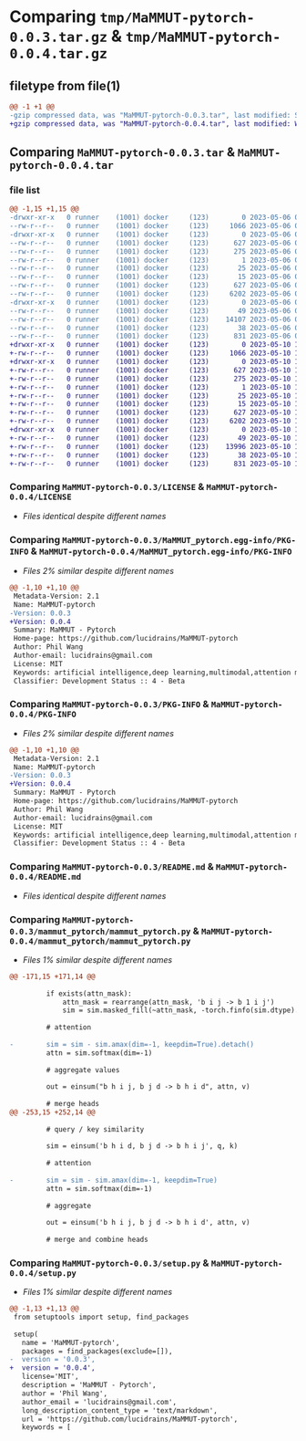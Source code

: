 # Comparing `tmp/MaMMUT-pytorch-0.0.3.tar.gz` & `tmp/MaMMUT-pytorch-0.0.4.tar.gz`

## filetype from file(1)

```diff
@@ -1 +1 @@
-gzip compressed data, was "MaMMUT-pytorch-0.0.3.tar", last modified: Sat May  6 01:19:28 2023, max compression
+gzip compressed data, was "MaMMUT-pytorch-0.0.4.tar", last modified: Wed May 10 14:57:31 2023, max compression
```

## Comparing `MaMMUT-pytorch-0.0.3.tar` & `MaMMUT-pytorch-0.0.4.tar`

### file list

```diff
@@ -1,15 +1,15 @@
-drwxr-xr-x   0 runner    (1001) docker     (123)        0 2023-05-06 01:19:28.904896 MaMMUT-pytorch-0.0.3/
--rw-r--r--   0 runner    (1001) docker     (123)     1066 2023-05-06 01:19:16.000000 MaMMUT-pytorch-0.0.3/LICENSE
-drwxr-xr-x   0 runner    (1001) docker     (123)        0 2023-05-06 01:19:28.904896 MaMMUT-pytorch-0.0.3/MaMMUT_pytorch.egg-info/
--rw-r--r--   0 runner    (1001) docker     (123)      627 2023-05-06 01:19:28.000000 MaMMUT-pytorch-0.0.3/MaMMUT_pytorch.egg-info/PKG-INFO
--rw-r--r--   0 runner    (1001) docker     (123)      275 2023-05-06 01:19:28.000000 MaMMUT-pytorch-0.0.3/MaMMUT_pytorch.egg-info/SOURCES.txt
--rw-r--r--   0 runner    (1001) docker     (123)        1 2023-05-06 01:19:28.000000 MaMMUT-pytorch-0.0.3/MaMMUT_pytorch.egg-info/dependency_links.txt
--rw-r--r--   0 runner    (1001) docker     (123)       25 2023-05-06 01:19:28.000000 MaMMUT-pytorch-0.0.3/MaMMUT_pytorch.egg-info/requires.txt
--rw-r--r--   0 runner    (1001) docker     (123)       15 2023-05-06 01:19:28.000000 MaMMUT-pytorch-0.0.3/MaMMUT_pytorch.egg-info/top_level.txt
--rw-r--r--   0 runner    (1001) docker     (123)      627 2023-05-06 01:19:28.904896 MaMMUT-pytorch-0.0.3/PKG-INFO
--rw-r--r--   0 runner    (1001) docker     (123)     6202 2023-05-06 01:19:16.000000 MaMMUT-pytorch-0.0.3/README.md
-drwxr-xr-x   0 runner    (1001) docker     (123)        0 2023-05-06 01:19:28.904896 MaMMUT-pytorch-0.0.3/mammut_pytorch/
--rw-r--r--   0 runner    (1001) docker     (123)       49 2023-05-06 01:19:16.000000 MaMMUT-pytorch-0.0.3/mammut_pytorch/__init__.py
--rw-r--r--   0 runner    (1001) docker     (123)    14107 2023-05-06 01:19:16.000000 MaMMUT-pytorch-0.0.3/mammut_pytorch/mammut_pytorch.py
--rw-r--r--   0 runner    (1001) docker     (123)       38 2023-05-06 01:19:28.904896 MaMMUT-pytorch-0.0.3/setup.cfg
--rw-r--r--   0 runner    (1001) docker     (123)      831 2023-05-06 01:19:16.000000 MaMMUT-pytorch-0.0.3/setup.py
+drwxr-xr-x   0 runner    (1001) docker     (123)        0 2023-05-10 14:57:31.225918 MaMMUT-pytorch-0.0.4/
+-rw-r--r--   0 runner    (1001) docker     (123)     1066 2023-05-10 14:57:13.000000 MaMMUT-pytorch-0.0.4/LICENSE
+drwxr-xr-x   0 runner    (1001) docker     (123)        0 2023-05-10 14:57:31.225918 MaMMUT-pytorch-0.0.4/MaMMUT_pytorch.egg-info/
+-rw-r--r--   0 runner    (1001) docker     (123)      627 2023-05-10 14:57:31.000000 MaMMUT-pytorch-0.0.4/MaMMUT_pytorch.egg-info/PKG-INFO
+-rw-r--r--   0 runner    (1001) docker     (123)      275 2023-05-10 14:57:31.000000 MaMMUT-pytorch-0.0.4/MaMMUT_pytorch.egg-info/SOURCES.txt
+-rw-r--r--   0 runner    (1001) docker     (123)        1 2023-05-10 14:57:31.000000 MaMMUT-pytorch-0.0.4/MaMMUT_pytorch.egg-info/dependency_links.txt
+-rw-r--r--   0 runner    (1001) docker     (123)       25 2023-05-10 14:57:31.000000 MaMMUT-pytorch-0.0.4/MaMMUT_pytorch.egg-info/requires.txt
+-rw-r--r--   0 runner    (1001) docker     (123)       15 2023-05-10 14:57:31.000000 MaMMUT-pytorch-0.0.4/MaMMUT_pytorch.egg-info/top_level.txt
+-rw-r--r--   0 runner    (1001) docker     (123)      627 2023-05-10 14:57:31.225918 MaMMUT-pytorch-0.0.4/PKG-INFO
+-rw-r--r--   0 runner    (1001) docker     (123)     6202 2023-05-10 14:57:13.000000 MaMMUT-pytorch-0.0.4/README.md
+drwxr-xr-x   0 runner    (1001) docker     (123)        0 2023-05-10 14:57:31.225918 MaMMUT-pytorch-0.0.4/mammut_pytorch/
+-rw-r--r--   0 runner    (1001) docker     (123)       49 2023-05-10 14:57:13.000000 MaMMUT-pytorch-0.0.4/mammut_pytorch/__init__.py
+-rw-r--r--   0 runner    (1001) docker     (123)    13996 2023-05-10 14:57:13.000000 MaMMUT-pytorch-0.0.4/mammut_pytorch/mammut_pytorch.py
+-rw-r--r--   0 runner    (1001) docker     (123)       38 2023-05-10 14:57:31.225918 MaMMUT-pytorch-0.0.4/setup.cfg
+-rw-r--r--   0 runner    (1001) docker     (123)      831 2023-05-10 14:57:13.000000 MaMMUT-pytorch-0.0.4/setup.py
```

### Comparing `MaMMUT-pytorch-0.0.3/LICENSE` & `MaMMUT-pytorch-0.0.4/LICENSE`

 * *Files identical despite different names*

### Comparing `MaMMUT-pytorch-0.0.3/MaMMUT_pytorch.egg-info/PKG-INFO` & `MaMMUT-pytorch-0.0.4/MaMMUT_pytorch.egg-info/PKG-INFO`

 * *Files 2% similar despite different names*

```diff
@@ -1,10 +1,10 @@
 Metadata-Version: 2.1
 Name: MaMMUT-pytorch
-Version: 0.0.3
+Version: 0.0.4
 Summary: MaMMUT - Pytorch
 Home-page: https://github.com/lucidrains/MaMMUT-pytorch
 Author: Phil Wang
 Author-email: lucidrains@gmail.com
 License: MIT
 Keywords: artificial intelligence,deep learning,multimodal,attention mechanism,contrastive learning
 Classifier: Development Status :: 4 - Beta
```

### Comparing `MaMMUT-pytorch-0.0.3/PKG-INFO` & `MaMMUT-pytorch-0.0.4/PKG-INFO`

 * *Files 2% similar despite different names*

```diff
@@ -1,10 +1,10 @@
 Metadata-Version: 2.1
 Name: MaMMUT-pytorch
-Version: 0.0.3
+Version: 0.0.4
 Summary: MaMMUT - Pytorch
 Home-page: https://github.com/lucidrains/MaMMUT-pytorch
 Author: Phil Wang
 Author-email: lucidrains@gmail.com
 License: MIT
 Keywords: artificial intelligence,deep learning,multimodal,attention mechanism,contrastive learning
 Classifier: Development Status :: 4 - Beta
```

### Comparing `MaMMUT-pytorch-0.0.3/README.md` & `MaMMUT-pytorch-0.0.4/README.md`

 * *Files identical despite different names*

### Comparing `MaMMUT-pytorch-0.0.3/mammut_pytorch/mammut_pytorch.py` & `MaMMUT-pytorch-0.0.4/mammut_pytorch/mammut_pytorch.py`

 * *Files 1% similar despite different names*

```diff
@@ -171,15 +171,14 @@
 
         if exists(attn_mask):
             attn_mask = rearrange(attn_mask, 'b i j -> b 1 i j')
             sim = sim.masked_fill(~attn_mask, -torch.finfo(sim.dtype).max)
 
         # attention
 
-        sim = sim - sim.amax(dim=-1, keepdim=True).detach()
         attn = sim.softmax(dim=-1)
 
         # aggregate values
 
         out = einsum("b h i j, b j d -> b h i d", attn, v)
 
         # merge heads
@@ -253,15 +252,14 @@
 
         # query / key similarity
 
         sim = einsum('b h i d, b j d -> b h i j', q, k)
 
         # attention
 
-        sim = sim - sim.amax(dim=-1, keepdim=True)
         attn = sim.softmax(dim=-1)
 
         # aggregate
 
         out = einsum('b h i j, b j d -> b h i d', attn, v)
 
         # merge and combine heads
```

### Comparing `MaMMUT-pytorch-0.0.3/setup.py` & `MaMMUT-pytorch-0.0.4/setup.py`

 * *Files 1% similar despite different names*

```diff
@@ -1,13 +1,13 @@
 from setuptools import setup, find_packages
 
 setup(
   name = 'MaMMUT-pytorch',
   packages = find_packages(exclude=[]),
-  version = '0.0.3',
+  version = '0.0.4',
   license='MIT',
   description = 'MaMMUT - Pytorch',
   author = 'Phil Wang',
   author_email = 'lucidrains@gmail.com',
   long_description_content_type = 'text/markdown',
   url = 'https://github.com/lucidrains/MaMMUT-pytorch',
   keywords = [
```

